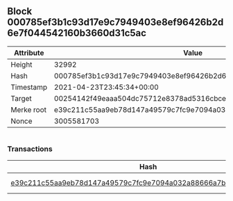 ## Block 000785ef3b1c93d17e9c7949403e8ef96426b2d6e7f044542160b3660d31c5ac

Attribute | Value
--- | ---
Height | 32992
Hash | 000785ef3b1c93d17e9c7949403e8ef96426b2d6e7f044542160b3660d31c5ac
Timestamp | 2021-04-23T23:45:34+00:00
Target | 00254142f49eaaa504dc75712e8378ad5316cbcead634704b3734b6271167cc4
Merke root | e39c211c55aa9eb78d147a49579c7fc9e7094a032a88666a7b748b63558c82df
Nonce | 3005581703

```

```

### Transactions

Hash | Amount
--- | ---
[e39c211c55aa9eb78d147a49579c7fc9e7094a032a88666a7b748b63558c82df](e39c211c55aa9eb78d147a49579c7fc9e7094a032a88666a7b748b63558c82df.md) | 10.00000000 SKEPTI 
